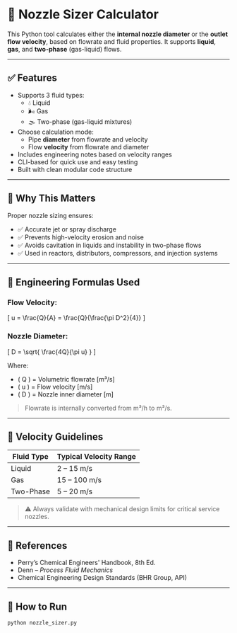 # 🚀 Nozzle Sizer Calculator

This Python tool calculates either the **internal nozzle diameter** or the **outlet flow velocity**, based on flowrate and fluid properties. It supports **liquid**, **gas**, and **two-phase** (gas-liquid) flows.

---

## ✅ Features

- Supports 3 fluid types:
  - 💧 Liquid
  - 🌬️ Gas
  - 🌫️ Two-phase (gas-liquid mixtures)
- Choose calculation mode:
  - Pipe **diameter** from flowrate and velocity
  - Flow **velocity** from flowrate and diameter
- Includes engineering notes based on velocity ranges
- CLI-based for quick use and easy testing
- Built with clean modular code structure

---

## 📘 Why This Matters

Proper nozzle sizing ensures:
- ✅ Accurate jet or spray discharge
- ✅ Prevents high-velocity erosion and noise
- ✅ Avoids cavitation in liquids and instability in two-phase flows
- ✅ Used in reactors, distributors, compressors, and injection systems

---

## 📐 Engineering Formulas Used

### Flow Velocity:
\[
u = \frac{Q}{A} = \frac{Q}{\frac{\pi D^2}{4}}
\]

### Nozzle Diameter:
\[
D = \sqrt{ \frac{4Q}{\pi u} }
\]

Where:
- \( Q \) = Volumetric flowrate [m³/s]  
- \( u \) = Flow velocity [m/s]  
- \( D \) = Nozzle inner diameter [m]

> Flowrate is internally converted from m³/h to m³/s.

---

## 🧪 Velocity Guidelines

| Fluid Type    | Typical Velocity Range |
|---------------|-------------------------|
| Liquid        | 2 – 15 m/s              |
| Gas           | 15 – 100 m/s            |
| Two-Phase     | 5 – 20 m/s              |

> ⚠️ Always validate with mechanical design limits for critical service nozzles.

---

## 🧾 References

- Perry’s Chemical Engineers' Handbook, 8th Ed.
- Denn – *Process Fluid Mechanics*
- Chemical Engineering Design Standards (BHR Group, API)

---

## 🚀 How to Run

```bash
python nozzle_sizer.py
